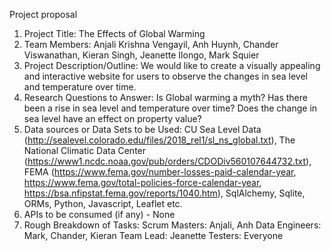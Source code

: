 Project proposal
1. Project Title: The Effects of Global Warming
2. Team Members: Anjali Krishna Vengayil, Anh Huynh, Chander Viswanathan, Kieran Singh, Jeanette Ilongo, Mark Squier
3. Project Description/Outline: We would like to create a visually appealing and interactive website for users to observe the    changes in sea level and temperature over time.
4. Research Questions to Answer: Is Global warming a myth? Has there been a rise in sea level and temperature over time? Does    the change in sea level have an effect on property value?
5. Data sources or Data Sets to be Used: 
   CU Sea Level Data (http://sealevel.colorado.edu/files/2018_rel1/sl_ns_global.txt), 
   The National Climatic Data Center (https://www1.ncdc.noaa.gov/pub/orders/CDODiv560107644732.txt), 
   FEMA (https://www.fema.gov/number-losses-paid-calendar-year, https://www.fema.gov/total-policies-force-calendar-year,        https://bsa.nfipstat.fema.gov/reports/1040.htm),
   SqlAlchemy, Sqlite, ORMs, Python, Javascript, Leaflet etc.
10. APIs to be consumed (if any) - None
11. Rough Breakdown of Tasks: 
    Scrum Masters: Anjali, Anh 
    Data Engineers: Mark, Chander, Kieran 
    Team Lead: Jeanette 
    Testers: Everyone
